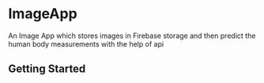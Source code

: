 # ImageApp

An Image App which stores images in Firebase storage and then predict the human body measurements with the help of api

## Getting Started
